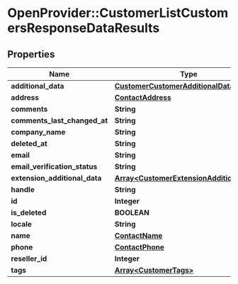 # OpenProvider::CustomerListCustomersResponseDataResults

## Properties
Name | Type | Description | Notes
------------ | ------------- | ------------- | -------------
**additional_data** | [**CustomerCustomerAdditionalData**](CustomerCustomerAdditionalData.md) |  | [optional] 
**address** | [**ContactAddress**](ContactAddress.md) |  | [optional] 
**comments** | **String** |  | [optional] 
**comments_last_changed_at** | **String** |  | [optional] 
**company_name** | **String** |  | [optional] 
**deleted_at** | **String** |  | [optional] 
**email** | **String** |  | [optional] 
**email_verification_status** | **String** |  | [optional] 
**extension_additional_data** | [**Array&lt;CustomerExtensionAdditionalData&gt;**](CustomerExtensionAdditionalData.md) |  | [optional] 
**handle** | **String** |  | [optional] 
**id** | **Integer** |  | [optional] 
**is_deleted** | **BOOLEAN** |  | [optional] 
**locale** | **String** |  | [optional] 
**name** | [**ContactName**](ContactName.md) |  | [optional] 
**phone** | [**ContactPhone**](ContactPhone.md) |  | [optional] 
**reseller_id** | **Integer** |  | [optional] 
**tags** | [**Array&lt;CustomerTags&gt;**](CustomerTags.md) |  | [optional] 

